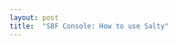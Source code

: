 ```yaml
---
layout: post
title:  "S8F Console: How to use Salty"
---
```


<script type="text/javascript" src="https://asciinema.org/a/0ugtoagc27nbow9cixedejw4f.js" id="asciicast-0ugtoagc27nbow9cixedejw4f" async></script>
